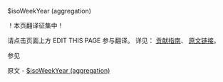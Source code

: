  $isoWeekYear (aggregation)

 ！本页翻译征集中！

请点击页面上方 EDIT THIS PAGE 参与翻译。
详见：
[贡献指南]( https://github.com/JinMuInfo/MongoDB-Manual-zh/blob/master/CONTRIBUTING.md )、
[原文链接](  https://docs.mongodb.com/manual/reference/operator/aggregation/isoWeekYear/  )。

 参见

原文 - [$isoWeekYear (aggregation)]( https://docs.mongodb.com/manual/reference/operator/aggregation/isoWeekYear/ )

